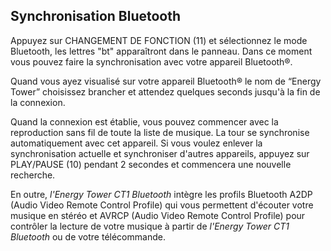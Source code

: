 ## Synchronisation Bluetooth 

Appuyez sur CHANGEMENT DE FONCTION (11) et sélectionnez le mode Bluetooth, les lettres "bt" apparaîtront dans le panneau.
Dans ce moment vous pouvez faire la synchronisation avec votre appareil Bluetooth®. 

Quand vous ayez visualisé sur votre appareil Bluetooth® le nom de “Energy Tower” choisissez brancher et attendez quelques seconds jusqu'à la fin de la connexion.

Quand la connexion est établie, vous pouvez commencer avec la reproduction sans fil de toute la liste de musique.
La tour se synchronise automatiquement avec cet appareil. Si vous voulez enlever la synchronisation actuelle et synchroniser d'autres appareils, appuyez sur PLAY/PAUSE (10) pendant 2 secondes et commencera une nouvelle recherche.

En outre, *l'Energy Tower CT1 Bluetooth* intègre les profils Bluetooth A2DP (Audio Video Remote Control Profile) qui vous permettent d'écouter votre musique en stéréo et AVRCP (Audio Video Remote Control Profile) pour contrôler la lecture de votre musique à partir de *l'Energy Tower CT1 Bluetooth* ou de votre télécommande.

